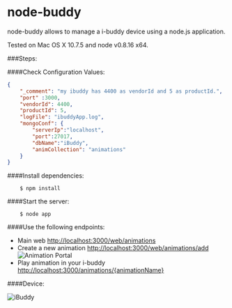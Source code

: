 node-buddy
==========

node-buddy allows to manage a i-buddy device using a node.js application.

Tested on Mac OS X 10.7.5 and node v0.8.16 x64.

###Steps:

####Check Configuration Values:

```json
{
    "_comment": "my ibuddy has 4400 as vendorId and 5 as productId.",
    "port" :3000,
    "vendorId": 4400,
    "productId": 5,
    "logFile": "ibuddyApp.log",
    "mongoConf": {
        "serverIp":"localhost",
        "port":27017,
        "dbName":"iBuddy",
        "animCollection": "animations"
    }
}
```

####Install dependencies:

        $ npm install

####Start the server:

        $ node app

####Use the following endpoints:

  * Main web [http://localhost:3000/web/animations](http://localhost:3000/web/animations)
  * Create a new animation [http://localhost:3000/web/animations/add](http://localhost:3000/web/animations/add)
  ![Animation Portal](http://img46.imageshack.us/img46/5946/googlechromes.png)
  * Play animation in your i-buddy [http://localhost:3000/animations/{animationName}](http://localhost:3000/animations/{animationName})


####Device:

  ![iBuddy](http://img197.imageshack.us/img197/5859/demont.png)
